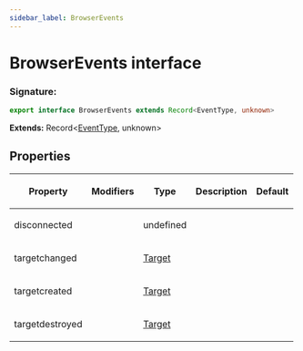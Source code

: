 ```yaml
---
sidebar_label: BrowserEvents
---
```


# BrowserEvents interface

### Signature:

```typescript
export interface BrowserEvents extends Record<EventType, unknown>
```

**Extends:** Record&lt;[EventType](./puppeteer.eventtype.md), unknown&gt;

## Properties

<table><thead><tr><th>

Property

</th><th>

Modifiers

</th><th>

Type

</th><th>

Description

</th><th>

Default

</th></tr></thead>
<tbody><tr><td>

<span id="disconnected">disconnected</span>

</td><td>

</td><td>

undefined

</td><td>

</td><td>

</td></tr>
<tr><td>

<span id="targetchanged">targetchanged</span>

</td><td>

</td><td>

[Target](./puppeteer.target.md)

</td><td>

</td><td>

</td></tr>
<tr><td>

<span id="targetcreated">targetcreated</span>

</td><td>

</td><td>

[Target](./puppeteer.target.md)

</td><td>

</td><td>

</td></tr>
<tr><td>

<span id="targetdestroyed">targetdestroyed</span>

</td><td>

</td><td>

[Target](./puppeteer.target.md)

</td><td>

</td><td>

</td></tr>
</tbody></table>

